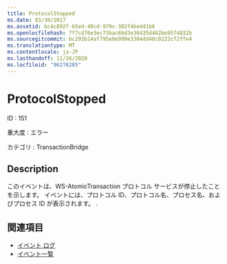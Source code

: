 ```yaml
---
title: ProtocolStopped
ms.date: 03/30/2017
ms.assetid: bc4c892f-b5ed-40cd-979c-382f4bed41b6
ms.openlocfilehash: 7f7cd76e3ec73bac6bd3e36435d462be9574832b
ms.sourcegitcommit: bc293b14af795e0e999e3304dd40c0222cf2ffe4
ms.translationtype: MT
ms.contentlocale: ja-JP
ms.lasthandoff: 11/26/2020
ms.locfileid: "96278285"
---
```

# <a name="protocolstopped"></a>ProtocolStopped

ID : 151  
  
 重大度 : エラー  
  
 カテゴリ : TransactionBridge  
  
## <a name="description"></a>Description  

 このイベントは、WS-AtomicTransaction プロトコル サービスが停止したことを示します。 イベントには、プロトコル ID、プロトコル名、プロセス名、およびプロセス ID が表示されます。 .  
  
## <a name="see-also"></a>関連項目

- [イベント ログ](index.md)
- [イベント一覧](events-general-reference.md)
